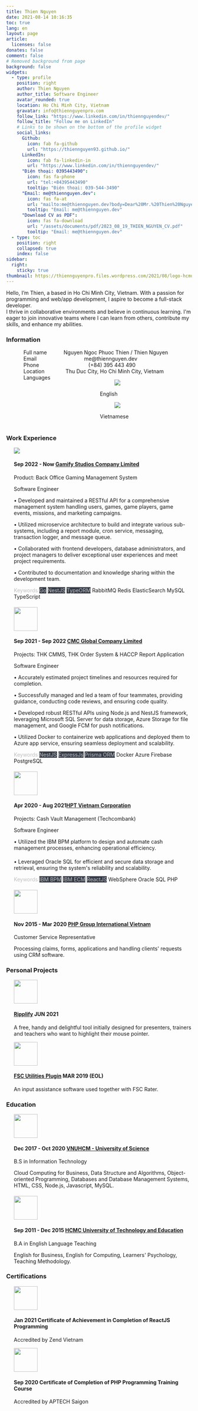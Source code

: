 ```yaml
---
title: Thien Nguyen
date: 2021-08-14 10:16:35
toc: true
lang: en
layout: page
article:
  licenses: false
donates: false
comment: false
# Removed background from page
background: false
widgets:
  - type: profile
    position: right
    author: Thien Nguyen
    author_title: Software Engineer
    avatar_rounded: true
    location: Ho Chi Minh City, Vietnam
    gravatar: info@thiennguyenpro.com
    follow_link: "https://www.linkedin.com/in/thiennguyendev/"
    follow_title: "Follow me on LinkedIn"
    # Links to be shown on the bottom of the profile widget
    social_links:
      Github:
        icon: fab fa-github
        url: "https://thiennguyen93.github.io/"
      LinkedIn:
        icon: fab fa-linkedin-in
        url: "https://www.linkedin.com/in/thiennguyendev/"
      "Điện thoại: 0395443490":
        icon: fas fa-phone
        url: "tel:+84395443490"
        tooltip: "Điện thoại: 039-544-3490"
      "Email: me@thiennguyen.dev":
        icon: fas fa-at
        url: "mailto:me@thiennguyen.dev?body=Dear%20Mr.%20Thien%20Nguyen%2C%0D%0A"
        tooltip: "Email: me@thiennguyen.dev"
      "Download CV as PDF":
        icon: fas fa-download
        url: "/assets/documents/pdf/2023_08_19_THIEN_NGUYEN_CV.pdf"
        tooltip: "Email: me@thiennguyen.dev"
  - type: toc
    position: right
    collapsed: true
    index: false
sidebar:
  right:
    sticky: true
thumbnail: https://thiennguyenpro.files.wordpress.com/2021/08/logo-hcmus.png
---
```


Hello, I’m Thien, a <span id="typed"></span> based in Ho Chi Minh City, Vietnam.
With a passion for programming and web/app development, I aspire to become a full-stack developer.<br />
I thrive in collaborative environments and believe in continuous learning. I'm eager to join innovative teams where I can learn from others, contribute my skills, and enhance my abilities.

<style>
body:not(.light) .tag.is-light {
    color: #c0c0c0 !important;
    background-color: #373d48 !important;
}
body:not(.light) .tag.is-white {
    color: #c0c0c0 !important;
    background-color: transparent !important;
}
body:not(.light) .only-in-light-mode {
    /* display: none */
}
.only-in-night-mode {
    display: none !important;
}
.cv.wh-64 {
    width: 64px;
    height: 64px;
}
</style>
### <span class="tag mr-2 is-info is-size-6"><i class="fas fa-info-circle"></i></span> <span>Information</span>

<div style="margin-left: 47px; margin-right: 40px; margin-bottom: 40px" >
    <div class="columns is-gapless mb-3">
        <div class="column is-one-fifth"><span class="has-text-grey">Full name</span></div>
        <div class="column"><span>Nguyen Ngoc Phuoc Thien / Thien Nguyen</span></div>
    </div>
    <div class="columns is-gapless mb-3">
        <div class="column is-one-fifth"><span class="has-text-grey">Email</span></div>
        <div class="column"><span>me@thiennguyen.dev</span></div>
    </div>
    <div class="columns is-gapless mb-3">
        <div class="column is-one-fifth"><span class="has-text-grey">Phone</span></div>
        <div class="column"><span>(+84) 395 443 490</span></div>
    </div>
    <div class="columns is-gapless mb-3">
        <div class="column is-one-fifth"><span class="has-text-grey">Location</span></div>
        <div class="column"><span>Thu Duc City, Ho Chi Minh City, Vietnam</span></div>
    </div>
    <div class="columns is-gapless mb-3">
        <div class="column is-one-fifth"><span class="has-text-grey">Languages</span></div>
        <div class="column">
            <!-- <span class="has-text-grey"> -->
            <div class="field is-grouped is-grouped-multiline">
                <div class="control">
                    <div class="tags has-addons">
                    <span class="tag">
                        <figure class="image is-16x16 mr-0 ml-0">
                            <img src="/assets/img/en-us-64x64.png">
                        </figure>
                    </span>
                    <span class="tag">English</span>
                    </div>
                </div>
                <div class="control">
                    <div class="tags has-addons">
                    <span class="tag">
                        <figure class="image is-16x16 mr-0 ml-0">
                            <img src="/assets/img/vi-vn-64x64.png">
                        </figure>
                    </span>
                    <span class="tag">Vietnamese</span>
                    </div>
                </div>
            </div>
            <!-- </span> -->
        </div>
    </div>
</div>

### <span class="tag mr-2 is-danger is-size-6"><i class="fas fa-briefcase"></i></span> <span>Work Experience</span>

<div class="timeline">
    <article class="media" style="color: unset;">
        <figure class="media-left" style="margin-left: 0; margin-bottom: 0; margin-right: 1rem">
            <img src="https://thiennguyenpro.files.wordpress.com/2022/09/logo-02-250-x-250-px-white-bg.png?w=64">
        </figure>
        <div>
            <h4 class="is-size-6 is-uppercase"><strong><span class="tag mr-2">Sep 2022 - Now</span> <a href="#">Gamify Studios Company Limited</a></strong></h4>
            <span>Product: Back Office Gaming Management System</span>
            <p>Software Engineer</p>
            <p>
            • Developed and maintained a RESTful API for a comprehensive management system handling users, games, game players, game events, missions, and marketing campaigns.
            </p>
            <p>
            • Utilized microservice architecture to build and integrate various sub-systems, including a report module, cron service, messaging, transaction logger, and message queue.
            </p>
            <p>
            • Collaborated with frontend developers, database administrators, and project managers to deliver exceptional user experiences and meet project requirements.
            </p>
            <p>
            • Contributed to documentation and knowledge sharing within the development team.
            </p>
            <p  style="margin-bottom: 20px">
                <span class="tag is-white">Keywords</span>
                <span class="tag is-primary is-light">Go</span>
                <span class="tag is-success is-light">NestJS</span>
                <span class="tag is-warning is-light">TypeORM</span>
                <span class="tag">RabbitMQ</span>
                <span class="tag">Redis</span>
                <span class="tag">ElasticSearch</span>
                <span class="tag">MySQL</span>
                <span class="tag">TypeScript</span>
            </p>
        </div>
    </article>
    <article class="media" style="color: unset;">
        <figure class="media-left" style="margin-left: 0; margin-bottom: 0; margin-right: 1rem">
            <img class="cv wh-64 only-in-light-mode" src="img/logo-cmc-global-light.png">
            <img class="cv wh-64 only-in-night-mode" src="img/logo-cmc-global-dark.png">
        </figure>
        <div>
            <h4 class="is-size-6 is-uppercase"><strong><span class="tag mr-2">Sep 2021 - Sep 2022</span> <a href="https://cmcglobal.com.vn/" target="_blank">CMC Global Company Limited</a></strong></h4>
            <span>Projects: THK CMMS, THK Order System & HACCP Report Application</span>
            <p>Software Engineer</p>
            <p>
            • Accurately estimated project timelines and resources required for completion.
            </p>
            <p>
            • Successfully managed and led a team of four teammates, providing guidance, conducting code reviews, and ensuring code quality.
            </p>
            <p>
            • Developed robust RESTful APIs using Node.js and NestJS framework, leveraging Microsoft SQL Server for data storage, Azure Storage for file management, and Google FCM for push notifications.
            </p>
            <p>
            • Utilized Docker to containerize web applications and deployed them to Azure app service, ensuring seamless deployment and scalability.
            </p>
            <p  style="margin-bottom: 20px">
                <span class="tag is-white">Keywords</span>
                <span class="tag is-info is-light">NestJS</span>
                <span class="tag is-warning is-light">ExpressJs</span>
                <span class="tag is-success is-light">Prisma ORM</span>
                <span class="tag">Docker</span>
                <span class="tag">Azure</span>
                <span class="tag">Firebase</span>
                <span class="tag">PostgreSQL</span>
            </p>
        </div>
    </article>
    <article class="media" style="color: unset;">
        <figure class="media-left" style="margin-left: 0; margin-bottom: 0; margin-right: 1rem">
            <img class="cv wh-64 only-in-light-mode" src="img/logo-hpt-light.png">
            <img class="cv wh-64 only-in-night-mode" src="img/logo-hpt-dark.png">
        </figure>
        <div>
            <h4 class="is-size-6 is-uppercase"><strong> <span class="tag mr-2">Apr 2020 - Aug 2021</span><span><a href="https://www.hpt.vn/" target="_blank">HPT Vietnam Corporation</a></span></strong></h4>
            <span>Projects: Cash Vault Management (Techcombank)</span>
            <p>Software Engineer</p>
            <p style="margin-bottom: 20px">
            • Utilized the IBM BPM platform to design and automate cash management processes, enhancing operational efficiency.
            </p>
            <p >
            • Leveraged Oracle SQL for efficient and secure data storage and retrieval, ensuring the system's reliability and scalability.
            </p>
            <p  style="margin-bottom: 20px">
                <span class="tag is-white">Keywords</span>
                <span class="tag is-warning is-light">IBM BPM</span>
                <span class="tag is-link is-light">IBM ECM</span>
                <span class="tag is-info is-light">ReactJS</span>
                <span class="tag">WebSphere</span>
                <span class="tag">Oracle SQL</span>
                <span class="tag">PHP</span>
            </p>
        </div>
    </article>
    <article class="media" style="color: unset;">
        <figure class="media-left" style="margin-left: 0; margin-bottom: 0; margin-right: 1rem">
            <img class="cv wh-64 only-in-light-mode" src="img/logo-php-group-international-vietnam-light.png">
            <img class="cv wh-64 only-in-night-mode" src="img/logo-php-group-international-vietnam-dark.png">
        </figure>
        <div>
            <h4 class="is-size-6 is-uppercase"><strong> <span class="tag mr-2">Nov 2015 - Mar 2020</span> <span><a href="https://www.phpgroupvn.com/" target="_blank">PHP Group International Vietnam</a></span></strong></h4>
            <p>Customer Service Representative</p>
            <p  style="margin-bottom: 20px">Processing claims, forms, applications and handling clients' requests using CRM software.
            </p>
        </div>
    </article>
</div>

### <span class="tag mr-2 is-primary is-size-6"><i class="fa fa-star"></i></span> <span>Personal Projects</span>

<div class="timeline">
    <article class="media" style="color: unset;">
        <figure class="media-left" style="margin-left: 0; margin-bottom: 0; margin-right: 1rem">
            <img class="cv wh-64 only-in-light-mode" src="img/logo-ripplify-light.png">
            <img class="cv wh-64 only-in-night-mode" src="img/logo-ripplify-dark.png">
        </figure>
        <div>
            <h4 class="is-size-6"><strong><span><a href="https://ripplify.thiennguyen.dev/" target="_blank">Ripplify</a></span></strong> <span class="tag mr-2">JUN 2021</span></h4>
            <p>A free, handy and delightful tool initially designed for presenters, trainers and teachers who want to highlight their mouse pointer.</p>
        </div>
    </article>
    <article class="media" style="color: unset;">
        <figure class="media-left" style="margin-left: 0; margin-bottom: 0; margin-right: 1rem">
            <img class="cv wh-64 only-in-light-mode" src="img/logo-fscup-light.png">
            <img class="cv wh-64 only-in-night-mode" src="img/logo-fscup-dark.png">
        </figure>
        <div>
            <h4 class="is-size-6"><strong><span><a href="https://fsc-utilities-plugin.netlify.app/" target="_blank">FSC Utilities Plugin</a></strong> </span><span class="tag mr-2">MAR 2019 (EOL)</span></h4>
            <p>An input assistance software used together with FSC Rater.</p>
        </div>
    </article>
</div>

### <span class="tag mr-2 is-success is-size-6"><i class="fas fa-graduation-cap"></i></span> <span>Education</span>

<div class="timeline">
    <article class="media" style="color: unset;">
        <figure class="media-left" style="margin-left: 0; margin-bottom: 0; margin-right: 1rem">
            <!-- <img class="only-in-light-mode cv wh-64" src="img/logo-hcmus-light.png"> -->
            <!-- <img class="only-in-night-mode cv wh-64" src="img/logo-hcmus-dark.png"> -->
            <img class="only-in-night-light cv wh-64" src="img/logo-hcmus.png">
        </figure>
        <div class="timeline-item">
            <h4 class="is-size-6 is-uppercase"><strong> <span class="tag mr-2">Dec 2017 - Oct 2020</span> <span><a href="https://www.hcmus.edu.vn" target="_blank">VNUHCM - University of Science</a></span></span></strong></h4>
            <p>B.S in Information Technology</p>
            <p  style="margin-bottom: 20px">Cloud Computing for Business, Data Structure and Algorithms, Object-oriented Programming, Databases and Database Management Systems, HTML, CSS, Node.js, Javascript, MySQL.</p>
        </div>
    </article>
    <article class="media" style="color: unset;">
        <figure class="media-left" style="margin-left: 0; margin-bottom: 0; margin-right: 1rem">
            <!-- <img class="cv wh-64 only-in-light-mode" src="img/logo-hcmute-light.png"> -->
            <!-- <img class="cv wh-64 only-in-night-mode" src="img/logo-hcmute-dark.png"> -->
            <img class="cv wh-64 only-in-light-mode" src="img/logo-hcmute.png">
        </figure>
        <div>
            <h4 class="is-size-6 is-uppercase"><strong> <span class="tag mr-2">Sep 2011 - Dec 2015</span> <span><a href="https://hcmute.edu.vn" target="_blank">HCMC University of Technology and Education</a></span></strong></h4>
            <p>B.A in English Language Teaching</p>
            <p  style="margin-bottom: 20px">English for Business, English for Computing, Learners' Psychology, Teaching Methodology.</p>
        </div>
    </article>
</div>

### <span class="tag mr-2 is-primary is-size-6"><i class="fas fa-certificate"></i></span> <span>Certifications</span>

<div class="timeline">
    <article class="media" style="color: unset;">
        <figure class="media-left" style="margin-left: 0; margin-bottom: 0; margin-right: 1rem">
            <img class="cv wh-64 only-in-light-mode" src="img/logo-react-js-light.png">
            <img class="cv wh-64 only-in-night-mode" src="img/logo-react-js-dark.png">
        </figure>
        <div>
            <h4 class="is-size-6"><strong><span class="tag mr-2">Jan 2021</span> <span>Certificate of Achievement in Completion of ReactJS Programming</span></strong></h4>
            <p>Accredited by Zend Vietnam</p>
        </div>
    </article>
    <article class="media" style="color: unset;">
        <figure class="media-left" style="margin-left: 0; margin-bottom: 0; margin-right: 1rem">
            <img class="cv wh-64 only-in-light-mode" src="img/logo-laravel-light.png">
            <img class="cv wh-64 only-in-night-mode" src="img/logo-laravel-dark.png">
        </figure>
        <div>
            <h4 class="is-size-6"><strong><span class="tag mr-2">Sep 2020</span> <span>Certificate of Completion of PHP Programming Training Course</span></strong></h4>
            <p>Accredited by APTECH Saigon</p>
        </div>
    </article>
</div>

<style>
h1.title {
    color: #c53030
}
/* h1.title::after {
    color: black;
    content: 'Web Developer';
    font-size: 0.95rem;
    margin-left: 10px;
} */
.timeline {
    margin-left: 1.3rem;
}
.article-meta {
    display: none !important;
}
</style>

<script src="https://cdn.jsdelivr.net/npm/typed.js@2.0.12"></script>
<script>
  var typed = new Typed('#typed', {
    strings: ['<strong>software engineer<strong>^1000','<strong>web/apps developer<strong>^1000','<strong>writer<strong>^1000'],
    typeSpeed: 40,
    loop: true,
    loopCount: Infinity,
  });
</script>
